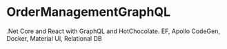 # OrderManagementGraphQL
.Net Core and React with GraphQL and HotChocolate. EF, Apollo CodeGen, Docker, Material UI, Relational DB
